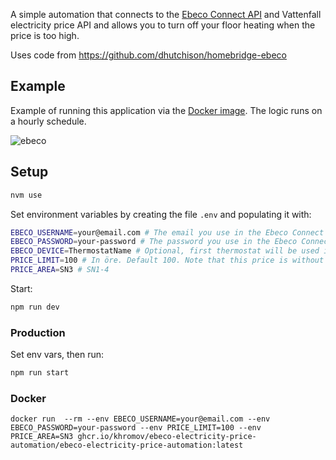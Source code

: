 A simple automation that connects to the [Ebeco Connect API](https://www.ebeco.com/guidance/guides/ebeco-open-api) and Vattenfall electricity price API and allows you to turn off your floor heating when the price is too high.

Uses code from https://github.com/dhutchison/homebridge-ebeco

## Example

Example of running this application via the [Docker image](https://github.com/khromov/ebeco-electricity-price-automation/pkgs/container/ebeco-electricity-price-automation%2Febeco-electricity-price-automation). The logic runs on a hourly schedule.

![ebeco](https://user-images.githubusercontent.com/1207507/197240888-4b469770-6443-4c07-96cc-b60526f85f4a.png)


## Setup

```bash
nvm use
```

Set environment variables by creating the file `.env` and populating it with:

```bash
EBECO_USERNAME=your@email.com # The email you use in the Ebeco Connect app
EBECO_PASSWORD=your-password # The password you use in the Ebeco Connect app
EBECO_DEVICE=ThermostatName # Optional, first thermostat will be used if not set
PRICE_LIMIT=100 # In öre. Default 100. Note that this price is without VAT and other fees.
PRICE_AREA=SN3 # SN1-4
```

Start:

```bash
npm run dev
```

### Production

Set env vars, then run:

```bash
npm run start
```

### Docker

```
docker run  --rm --env EBECO_USERNAME=your@email.com --env EBECO_PASSWORD=your-password --env PRICE_LIMIT=100 --env PRICE_AREA=SN3 ghcr.io/khromov/ebeco-electricity-price-automation/ebeco-electricity-price-automation:latest
```
